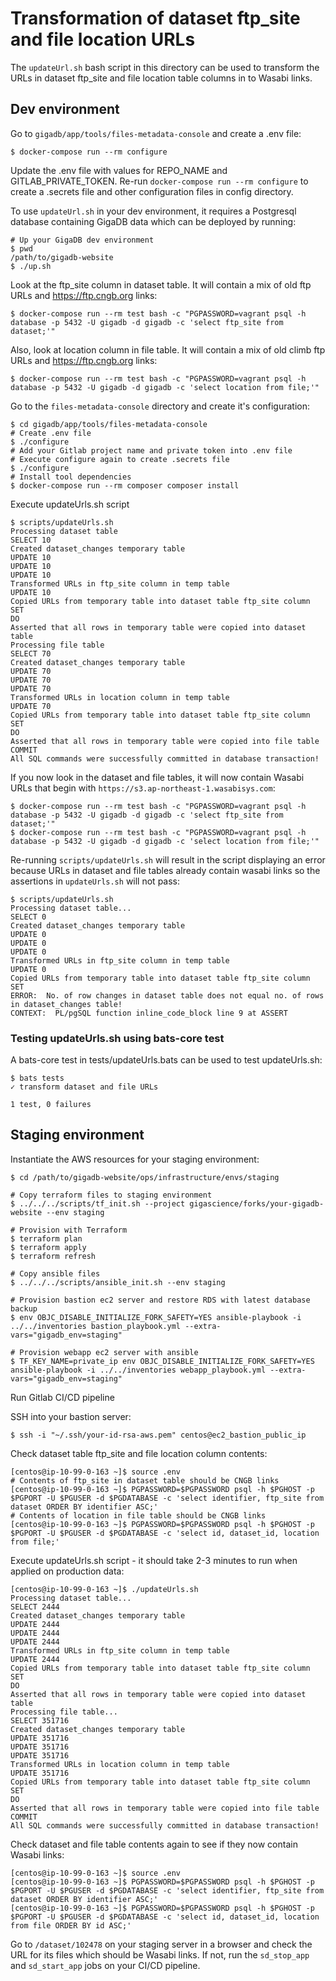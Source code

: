 # Transformation of dataset ftp_site and file location URLs

The `updateUrl.sh` bash script in this directory can be used to transform the
URLs in dataset ftp_site and file location table columns in to Wasabi links.

## Dev environment

Go to `gigadb/app/tools/files-metadata-console` and create a .env file:
```
$ docker-compose run --rm configure
```

Update the .env file with values for REPO_NAME and GITLAB_PRIVATE_TOKEN. Re-run
`docker-compose run --rm configure` to create a .secrets file and other
configuration files in config directory.

To use `updateUrl.sh` in your dev environment, it requires a Postgresql database
containing GigaDB data which can be deployed by running:
```
# Up your GigaDB dev environment
$ pwd
/path/to/gigadb-website
$ ./up.sh
```

Look at the ftp_site column in dataset table. It will contain a mix of old ftp 
URLs and https://ftp.cngb.org links:
```
$ docker-compose run --rm test bash -c "PGPASSWORD=vagrant psql -h database -p 5432 -U gigadb -d gigadb -c 'select ftp_site from dataset;'"
```

Also, look at location column in file table. It will contain a mix of old climb 
ftp URLs and https://ftp.cngb.org links:
```
$ docker-compose run --rm test bash -c "PGPASSWORD=vagrant psql -h database -p 5432 -U gigadb -d gigadb -c 'select location from file;'"
```

Go to the `files-metadata-console` directory and create it's configuration:
```
$ cd gigadb/app/tools/files-metadata-console
# Create .env file
$ ./configure
# Add your Gitlab project name and private token into .env file
# Execute configure again to create .secrets file
$ ./configure
# Install tool dependencies
$ docker-compose run --rm composer composer install
```

Execute updateUrls.sh script
```
$ scripts/updateUrls.sh
Processing dataset table
SELECT 10
Created dataset_changes temporary table
UPDATE 10
UPDATE 10
UPDATE 10
Transformed URLs in ftp_site column in temp table
UPDATE 10
Copied URLs from temporary table into dataset table ftp_site column
SET
DO
Asserted that all rows in temporary table were copied into dataset table
Processing file table
SELECT 70
Created dataset_changes temporary table
UPDATE 70
UPDATE 70
UPDATE 70
Transformed URLs in location column in temp table
UPDATE 70
Copied URLs from temporary table into dataset table ftp_site column
SET
DO
Asserted that all rows in temporary table were copied into file table
COMMIT
All SQL commands were successfully committed in database transaction!
```

If you now look in the dataset and file tables, it will now contain Wasabi URLs
that begin with `https://s3.ap-northeast-1.wasabisys.com`:
```
$ docker-compose run --rm test bash -c "PGPASSWORD=vagrant psql -h database -p 5432 -U gigadb -d gigadb -c 'select ftp_site from dataset;'"
$ docker-compose run --rm test bash -c "PGPASSWORD=vagrant psql -h database -p 5432 -U gigadb -d gigadb -c 'select location from file;'"
```

Re-running `scripts/updateUrls.sh` will result in the script displaying an
error because URLs in dataset and file tables already contain wasabi links so 
the assertions in `updateUrls.sh` will not pass:
```
$ scripts/updateUrls.sh
Processing dataset table...
SELECT 0
Created dataset_changes temporary table
UPDATE 0
UPDATE 0
UPDATE 0
Transformed URLs in ftp_site column in temp table
UPDATE 0
Copied URLs from temporary table into dataset table ftp_site column
SET
ERROR:  No. of row changes in dataset table does not equal no. of rows in dataset_changes table!
CONTEXT:  PL/pgSQL function inline_code_block line 9 at ASSERT
```

### Testing updateUrls.sh using bats-core test

A bats-core test in tests/updateUrls.bats can be used to test updateUrls.sh:
```
$ bats tests
✓ transform dataset and file URLs

1 test, 0 failures
```

## Staging environment

Instantiate the AWS resources for your staging environment:
```
$ cd /path/to/gigadb-website/ops/infrastructure/envs/staging

# Copy terraform files to staging environment
$ ../../../scripts/tf_init.sh --project gigascience/forks/your-gigadb-website --env staging

# Provision with Terraform
$ terraform plan
$ terraform apply
$ terraform refresh

# Copy ansible files
$ ../../../scripts/ansible_init.sh --env staging

# Provision bastion ec2 server and restore RDS with latest database backup
$ env OBJC_DISABLE_INITIALIZE_FORK_SAFETY=YES ansible-playbook -i ../../inventories bastion_playbook.yml --extra-vars="gigadb_env=staging"

# Provision webapp ec2 server with ansible
$ TF_KEY_NAME=private_ip env OBJC_DISABLE_INITIALIZE_FORK_SAFETY=YES ansible-playbook -i ../../inventories webapp_playbook.yml --extra-vars="gigadb_env=staging"
```

Run Gitlab CI/CD pipeline

SSH into your bastion server:
```
$ ssh -i "~/.ssh/your-id-rsa-aws.pem" centos@ec2_bastion_public_ip
```

Check dataset table ftp_site and file location column contents:
```
[centos@ip-10-99-0-163 ~]$ source .env
# Contents of ftp_site in dataset table should be CNGB links
[centos@ip-10-99-0-163 ~]$ PGPASSWORD=$PGPASSWORD psql -h $PGHOST -p $PGPORT -U $PGUSER -d $PGDATABASE -c 'select identifier, ftp_site from dataset ORDER BY identifier ASC;'
# Contents of location in file table should be CNGB links
[centos@ip-10-99-0-163 ~]$ PGPASSWORD=$PGPASSWORD psql -h $PGHOST -p $PGPORT -U $PGUSER -d $PGDATABASE -c 'select id, dataset_id, location from file;'
```

Execute updateUrls.sh script - it should take 2-3 minutes to run when applied on
production data:
```
[centos@ip-10-99-0-163 ~]$ ./updateUrls.sh
Processing dataset table...
SELECT 2444
Created dataset_changes temporary table
UPDATE 2444
UPDATE 2444
UPDATE 2444
Transformed URLs in ftp_site column in temp table
UPDATE 2444
Copied URLs from temporary table into dataset table ftp_site column
SET
DO
Asserted that all rows in temporary table were copied into dataset table
Processing file table...
SELECT 351716
Created dataset_changes temporary table
UPDATE 351716
UPDATE 351716
UPDATE 351716
Transformed URLs in location column in temp table
UPDATE 351716
Copied URLs from temporary table into dataset table ftp_site column
SET
DO
Asserted that all rows in temporary table were copied into file table
COMMIT
All SQL commands were successfully committed in database transaction!
```

Check dataset and file table contents again to see if they now contain Wasabi
links:
```
[centos@ip-10-99-0-163 ~]$ source .env
[centos@ip-10-99-0-163 ~]$ PGPASSWORD=$PGPASSWORD psql -h $PGHOST -p $PGPORT -U $PGUSER -d $PGDATABASE -c 'select identifier, ftp_site from dataset ORDER BY identifier ASC;'
[centos@ip-10-99-0-163 ~]$ PGPASSWORD=$PGPASSWORD psql -h $PGHOST -p $PGPORT -U $PGUSER -d $PGDATABASE -c 'select id, dataset_id, location from file ORDER BY id ASC;'
```

Go to `/dataset/102478` on your staging server in a browser and check the URL for
its files which should be Wasabi links. If not, run the `sd_stop_app` and
`sd_start_app` jobs on your CI/CD pipeline.